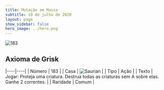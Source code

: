 ```yaml
---
title: Mutação em Massa
subtitle: 10 de julho de 2020
layout: page
show_sidebar: false
hero_image: ../hero.png
---
```


![183](https://cdn.keyforgegame.com/media/card_front/pt/479_183_GQRGVXG78994_pt.png)

## Axioma de Grisk

|----|----|
| Número | 183 |
| Casa | ![Saurian](https://archonarcana.com/images/thumb/9/9e/Saurian_P.png/22px-Saurian_P.png "Sauro") |
| Tipo | Ação |
| Texto | Jogar: Proteja uma criatura. Destrua todas as criaturas sem A sobre elas. Ganhe 2 correntes. |
| Raridade | Comum |
